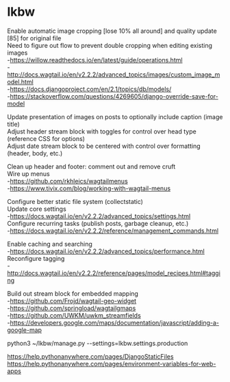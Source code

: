 # lkbw
  
Enable automatic image cropping [lose 10% all around] and quality update [85] for original file  
Need to figure out flow to prevent double cropping when editing existing images  
-https://willow.readthedocs.io/en/latest/guide/operations.html  
-http://docs.wagtail.io/en/v2.2.2/advanced_topics/images/custom_image_model.html  
-https://docs.djangoproject.com/en/2.1/topics/db/models/  
-https://stackoverflow.com/questions/4269605/django-override-save-for-model  
  
Update presentation of images on posts to optionally include caption (image title)  
Adjust header stream block with toggles for control over head type (reference CSS for options)  
Adjust date stream block to be centered with control over formatting (header, body, etc.)  
  
Clean up header and footer: comment out and remove cruft  
Wire up menus  
-https://github.com/rkhleics/wagtailmenus  
-https://www.tivix.com/blog/working-with-wagtail-menus  
  
Configure better static file system (collectstatic)  
Update core settings  
-https://docs.wagtail.io/en/v2.2.2/advanced_topics/settings.html  
Configure recurring tasks (publish posts, garbage cleanup, etc.)  
-https://docs.wagtail.io/en/v2.2.2/reference/management_commands.html  
  
Enable caching and searching  
-https://docs.wagtail.io/en/v2.2.2/advanced_topics/performance.html  
Reconfigure tagging  
-http://docs.wagtail.io/en/v2.2.2/reference/pages/model_recipes.html#tagging  
  
Build out stream block for embedded mapping  
-https://github.com/Frojd/wagtail-geo-widget  
-https://github.com/springload/wagtailgmaps  
-https://github.com/UWKM/uwkm_streamfields  
-https://developers.google.com/maps/documentation/javascript/adding-a-google-map  
  
python3 ~/lkbw/manage.py <xxx> --settings=lkbw.settings.production  
  
https://help.pythonanywhere.com/pages/DjangoStaticFiles  
https://help.pythonanywhere.com/pages/environment-variables-for-web-apps  
